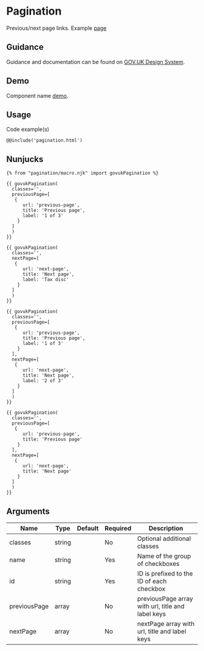 # Pagination

Previous/next page links. Example [page](https://www.gov.uk/voting-in-the-uk/polling-stations)

## Guidance

Guidance and documentation can be found on [GOV.UK Design System](linkgoeshere).

## Demo

Component name [demo](pagination.html).

## Usage

Code example(s)

```
@@include('pagination.html')
```

## Nunjucks

```
{% from "pagination/macro.njk" import govukPagination %}

{{ govukPagination(
  classes='',
  previousPage=[
   {
      url: 'previous-page',
      title: 'Previous page',
      label: '1 of 3'
    }
  ]
  )
}}

{{ govukPagination(
  classes='',
  nextPage=[
   {
      url: 'next-page',
      title: 'Next page',
      label: 'Tax disc'
    }
  ]
  )
}}

{{ govukPagination(
  classes='',
  previousPage=[
   {
      url: 'previous-page',
      title: 'Previous page',
      label: '1 of 3'
    }
  ],
  nextPage=[
   {
      url: 'next-page',
      title: 'Next page',
      label: '2 of 3'
    }
  ]
  )
}}

{{ govukPagination(
  classes='',
  previousPage=[
   {
      url: 'previous-page',
      title: 'Previous page'
    }
  ],
  nextPage=[
   {
      url: 'next-page',
      title: 'Next page'
    }
  ]
  )
}}
```

## Arguments

| Name          | Type    | Default | Required | Description
|---            |---      |---      |---       |---
| classes       | string  |         | No       | Optional additional classes
| name          | string  |         | Yes      | Name of the group of checkboxes
| id            | string  |         | Yes      | ID is prefixed to the ID of each checkbox
| previousPage  | array   |         | No       | previousPage array with url, title and label keys
| nextPage      | array   |         | No       | nextPage array with url, title and label keys

<!--
## Installation

```
npm install --save @govuk-frontend/component-name
```
-->
